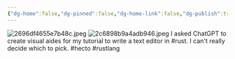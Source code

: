```yaml
---
{"dg-home":false,"dg-pinned":false,"dg-home-link":false,"dg-publish":true,"tags":["dgblip"],"disabled rules":["yaml-title","yaml-title-alias","file-name-heading"],"title":"philipp on mastodon @ 2024-04-30","created-date":"2024-04-30T20:54:12","id":112362157028535250,"updated-date":"2025-05-02T08:50:44","dg-path":"blips/112362157028535254.md","permalink":"/blips/112362157028535254/","dgPassFrontmatter":true}
---
```



![2696df4655e7b48c.jpeg](/img/user/attachments/2696df4655e7b48c.jpeg)
![2c6898b9a4adb946.jpeg](/img/user/attachments/2c6898b9a4adb946.jpeg)
I asked ChatGPT to create visual aides for my tutorial to write a text editor in #rust. I can't really decide which to pick. #hecto #rustlang



